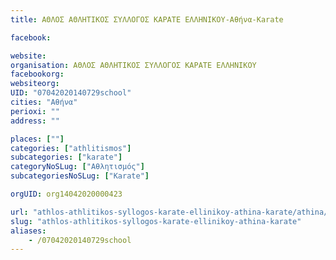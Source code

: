 ```yaml
---
title: ΑΘΛΟΣ ΑΘΛΗΤΙΚΟΣ ΣΥΛΛΟΓΟΣ ΚΑΡΑΤΕ ΕΛΛΗΝΙΚΟΥ-Αθήνα-Karate

facebook:

website:
organisation: ΑΘΛΟΣ ΑΘΛΗΤΙΚΟΣ ΣΥΛΛΟΓΟΣ ΚΑΡΑΤΕ ΕΛΛΗΝΙΚΟΥ
facebookorg:
websiteorg:
UID: "07042020140729school"
cities: "Αθήνα"
perioxi: ""
address: ""

places: [""]
categories: ["athlitismos"]
subcategories: ["karate"]
categoryNoSLug: ["Αθλητισμός"]
subcategoriesNoSLug: ["Karate"]

orgUID: org14042020000423

url: "athlos-athlitikos-syllogos-karate-ellinikoy-athina-karate/athina//"
slug: "athlos-athlitikos-syllogos-karate-ellinikoy-athina-karate"
aliases:
    - /07042020140729school
---
```





